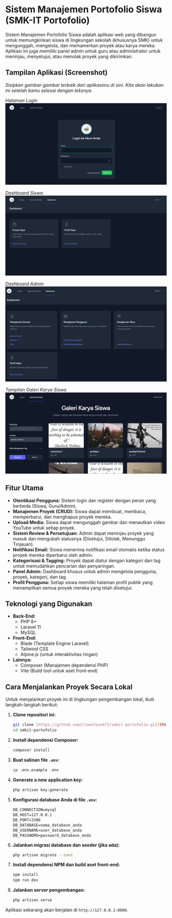 # Sistem Manajemen Portofolio Siswa (SMK-IT Portofolio)

Sistem Manajemen Portofolio Siswa adalah aplikasi web yang dibangun untuk memungkinkan siswa di lingkungan sekolah (khususnya SMK) untuk mengunggah, mengelola, dan memamerkan proyek atau karya mereka. Aplikasi ini juga memiliki panel admin untuk guru atau administrator untuk meninjau, menyetujui, atau menolak proyek yang dikirimkan.

## Tampilan Aplikasi (Screenshot)

*Sisipkan gambar-gambar terbaik dari aplikasimu di sini. Kita akan lakukan ini setelah kamu selesai dengan teksnya.*

_Halaman Login_
![Halaman Login](image.png)

_Dashboard Siswa_
![Dasboard Siswa](image-1.png)

_Dashboard Admin_
![Dashboard Admin](image-2.png)

_Tampilan Galeri Karya Siswa_
![Galeri Karya Siswa](image-3.png)


## Fitur Utama

- **Otentikasi Pengguna:** Sistem login dan register dengan peran yang berbeda (Siswa, Guru/Admin).
- **Manajemen Proyek (CRUD):** Siswa dapat membuat, membaca, memperbarui, dan menghapus proyek mereka.
- **Upload Media:** Siswa dapat mengunggah gambar dan menautkan video YouTube untuk setiap proyek.
- **Sistem Review & Persetujuan:** Admin dapat meninjau proyek yang masuk dan mengubah statusnya (Disetujui, Ditolak, Menunggu Tinjauan).
- **Notifikasi Email:** Siswa menerima notifikasi email otomatis ketika status proyek mereka diperbarui oleh admin.
- **Kategorisasi & Tagging:** Proyek dapat diatur dengan kategori dan tag untuk memudahkan pencarian dan penyaringan.
- **Panel Admin:** Dashboard khusus untuk admin mengelola pengguna, proyek, kategori, dan tag.
- **Profil Pengguna:** Setiap siswa memiliki halaman profil publik yang menampilkan semua proyek mereka yang telah disetujui.

## Teknologi yang Digunakan

- **Back-End:**
  - PHP 8+
  - Laravel 11
  - MySQL
- **Front-End:**
  - Blade (Template Engine Laravel)
  - Tailwind CSS
  - Alpine.js (untuk interaktivitas ringan)
- **Lainnya:**
  - Composer (Manajemen dependensi PHP)
  - Vite (Build tool untuk aset front-end)

## Cara Menjalankan Proyek Secara Lokal

Untuk menjalankan proyek ini di lingkungan pengembangan lokal, ikuti langkah-langkah berikut:

1.  **Clone repositori ini:**
    ```bash
    git clone [https://github.com/clownface471/smkit-portofolio.git](https://github.com/clownface471/smkit-portofolio.git)
    cd smkit-portofolio
    ```

2.  **Install dependensi Composer:**
    ```bash
    composer install
    ```

3.  **Buat salinan file `.env`:**
    ```bash
    cp .env.example .env
    ```

4.  **Generate a new application key:**
    ```bash
    php artisan key:generate
    ```

5.  **Konfigurasi database Anda di file `.env`:**
    ```
    DB_CONNECTION=mysql
    DB_HOST=127.0.0.1
    DB_PORT=3306
    DB_DATABASE=nama_database_anda
    DB_USERNAME=user_database_anda
    DB_PASSWORD=password_database_anda
    ```

6.  **Jalankan migrasi database dan seeder (jika ada):**
    ```bash
    php artisan migrate --seed
    ```

7.  **Install dependensi NPM dan build aset front-end:**
    ```bash
    npm install
    npm run dev
    ```

8.  **Jalankan server pengembangan:**
    ```bash
    php artisan serve
    ```

Aplikasi sekarang akan berjalan di `http://127.0.0.1:8000`.
